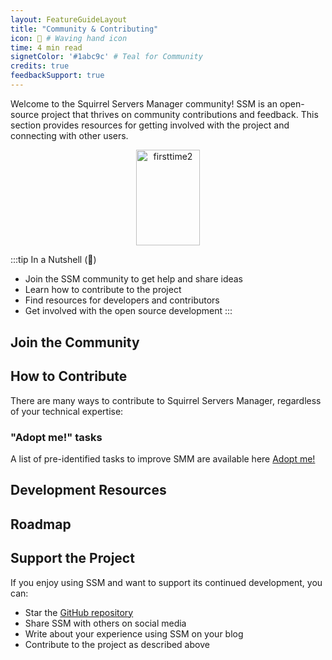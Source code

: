 ```yaml
---
layout: FeatureGuideLayout
title: "Community & Contributing"
icon: 👋 # Waving hand icon
time: 4 min read
signetColor: '#1abc9c' # Teal for Community
credits: true
feedbackSupport: true
---
```

Welcome to the Squirrel Servers Manager community! SSM is an open-source project that thrives on community contributions and feedback. This section provides resources for getting involved with the project and connecting with other users.

<p align="center">
  <img src="/images/squirrel-community.png" alt="firsttime2" width="102.4" height="153.6">
</p>


:::tip In a Nutshell (🌰)
- Join the SSM community to get help and share ideas
- Learn how to contribute to the project
- Find resources for developers and contributors
- Get involved with the open source development
:::


## Join the Community

<FeatureGrid>
  <FeatureCard
    icon="💬"
    title="Discord"
    description="Join our Discord server for real-time discussions, help, and community updates"
    link="https://discord.gg/cnQjsFCGKJ"
  />
  <FeatureCard
    icon="🐙"
    title="GitHub"
    description="Visit our GitHub repository to file issues, contribute code, and explore the source"
    link="https://github.com/SquirrelCorporation/SquirrelServersManager"
  />
  <FeatureCard
    icon="🐦"
    title="Twitter"
    description="Follow us on Twitter for announcements, tips, and community highlights"
    link="https://twitter.com/SquirrelSrvrsMg"
  />
</FeatureGrid>

## How to Contribute

There are many ways to contribute to Squirrel Servers Manager, regardless of your technical expertise:

<FeatureGrid>
  <FeatureCard
    icon="🐛"
    title="Report Bugs"
    description="Help improve SSM by reporting bugs and issues you encounter."
    link="https://github.com/SquirrelCorporation/SquirrelServersManager/issues/new?assignees=&labels=bug&template=bug_report.md"
  />
  <FeatureCard
    icon="💡"
    title="Suggest Features"
    description="Share your ideas for new features or improvements."
    link="https://github.com/SquirrelCorporation/SquirrelServersManager/issues/new?assignees=&labels=enhancement&template=feature_request.md"
  />
  <FeatureCard
    icon="📝"
    title="Improve Documentation"
    description="Help us improve our documentation with corrections, clarifications, or new content."
    link="https://github.com/SquirrelCorporation/SquirrelServersManager/issues/new?assignees=&labels=documentation&template=documentation_improvement.md"
  />
  <FeatureCard
    icon="💻"
    title="Contribute Code"
    description="Submit pull requests to fix bugs or implement new features."
    link="https://github.com/SquirrelCorporation/SquirrelServersManager/blob/master/CONTRIBUTING.md"
  />
</FeatureGrid>


### "Adopt me!" tasks
A list of pre-identified tasks to improve SMM are available here [Adopt me!](https://github.com/SquirrelCorporation/SquirrelServersManager/issues?q=is%3Aissue%20state%3Aopen%20label%3A%22adopt%20me!%22)

## Development Resources

<FeatureGrid>
  <FeatureCard
    title="Tech Stack"
    description="Explore the technologies used in SSM"
    icon="🛠️"
    link="/docs/developer/stack"
  />
  <FeatureCard
    title="Plugin Development"
    description="Create plugins to extend SSM functionality"
    icon="🧩"
    link="/docs/developer/plugins"
  />
  <FeatureCard
    title="Release Process"
    description="Understand our release cycle and versioning"
    icon="🚀"
    link="/docs/community/release"
  />
</FeatureGrid>

## Roadmap

<FeatureGrid>
  <FeatureCard
    icon="🗺️"
    title="Project Roadmap"
    description="View our public roadmap to see what's coming next and what we're currently working on."
    link="https://github.com/orgs/SquirrelCorporation/projects/2/views/1"
  />
</FeatureGrid>

## Support the Project

If you enjoy using SSM and want to support its continued development, you can:

- Star the [GitHub repository](https://github.com/SquirrelCorporation/SquirrelServersManager)
- Share SSM with others on social media
- Write about your experience using SSM on your blog
- Contribute to the project as described above